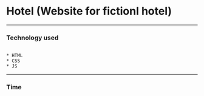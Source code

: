 # Hotel (Website for fictionl hotel)

- - - -

### Technology used

```

* HTML
* CSS
* JS

```

- - - -

### Time

``` ~2,5 month (Half April, May and June 2019)

